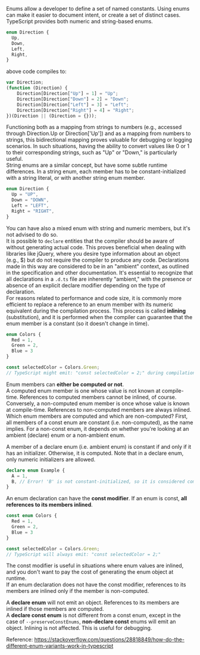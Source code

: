 Enums allow a developer to define a set of named constants. Using enums can make it easier to document intent, or create a set of distinct cases. TypeScript provides both numeric and string-based enums. <br />

```typescript
enum Direction {
  Up,
  Down,
  Left,
  Right,
}
```
above code compiles to:
```javascript
var Direction;
(function (Direction) {
    Direction[Direction["Up"] = 1] = "Up";
    Direction[Direction["Down"] = 2] = "Down";
    Direction[Direction["Left"] = 3] = "Left";
    Direction[Direction["Right"] = 4] = "Right";
})(Direction || (Direction = {}));
```
Functioning both as a mapping from strings to numbers (e.g., accessed through Direction.Up or Direction['Up']) and as a mapping from numbers to strings, this bidirectional mapping proves valuable for debugging or logging scenarios. In such situations, having the ability to convert values like 0 or 1 to their corresponding strings, such as "Up" or "Down," is particularly useful. <br />
String enums are a similar concept, but have some subtle runtime differences. In a string enum, each member has to be constant-initialized with a string literal, or with another string enum member.
```typescript
enum Direction {
  Up = "UP",
  Down = "DOWN",
  Left = "LEFT",
  Right = "RIGHT",
}
```
You can have also a mixed enum with string and numeric members, but it's not advised to do so. <br />
It is possible to ```declare``` entities that the compiler should be aware of without generating actual code. This proves beneficial when dealing with libraries like jQuery, where you desire type information about an object (e.g., $) but do not require the compiler to produce any code. Declarations made in this way are considered to be in an "ambient" context, as outlined in the specification and other documentation. It's essential to recognize that all declarations in a ```.d.ts``` file are inherently "ambient," with the presence or absence of an explicit declare modifier depending on the type of declaration. <br/>
For reasons related to performance and code size, it is commonly more efficient to replace a reference to an enum member with its numeric equivalent during the compilation process. This process is called **inlining** (substitution), and it is performed when the compiler can guarantee that the enum member is a constant (so it doesn't change in time). <br/>

```typescript
enum Colors {
  Red = 1,
  Green = 2,
  Blue = 3
}

const selectedColor = Colors.Green;
// TypeScript might emit: "const selectedColor = 2;" during compilation
```

Enum members can **either be computed or not**. <br/>
A computed enum member is one whose value is not known at compile-time. References to computed members cannot be inlined, of course. Conversely, a non-computed enum member is once whose value is known at compile-time. References to non-computed members are always inlined.
Which enum members are computed and which are non-computed? First, all members of a const enum are constant (i.e. non-computed), as the name implies. For a non-const enum, it depends on whether you're looking at an ambient (declare) enum or a non-ambient enum.

A member of a declare enum (i.e. ambient enum) is constant if and only if it has an initializer. Otherwise, it is computed. Note that in a declare enum, only numeric initializers are allowed.

```typescript
declare enum Example {
  A = 1,
  B, // Error! 'B' is not constant-initialized, so it is considered computed
}
```
An enum declaration can have the **const modifier**. If an enum is const, **all references to its members inlined**.
```typescript
const enum Colors {
  Red = 1,
  Green = 2,
  Blue = 3
}

const selectedColor = Colors.Green;
// TypeScript will always emit: "const selectedColor = 2;" 
```
The const modifier is useful in situations where enum values are inlined, and you don't want to pay the cost of generating the enum object at runtime. <br/>
If an enum declaration does not have the const modifier, references to its members are inlined only if the member is non-computed. <br/>

A __declare enum__ will not emit an object. References to its members are inlined if those members are computed. <br/>
A __declare const enum__ is not different from a const enum, except in the case of ```--preserveConstEnums```, __non-declare const__ enums will emit an object. Inlining is not affected. This is useful for debugging.<br />

Reference: https://stackoverflow.com/questions/28818849/how-do-the-different-enum-variants-work-in-typescript